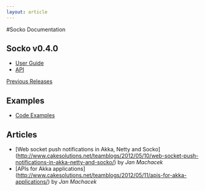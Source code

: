 ```yaml
---
layout: article
---
```

#Socko Documentation

## Socko v0.4.0

 - [User Guide](/docs/0.4.0/guides/user-guide.html)
 - [API](/docs/0.4.0/api/)
 
[Previous Releases](previous_docs.html)


## Examples

 - [Code Examples](https://github.com/mashupbots/socko/tree/master/socko-examples/src/main/scala/org/mashupbots/socko/examples)


## Articles

- [Web socket push notifications in Akka, Netty and Socko] (http://www.cakesolutions.net/teamblogs/2012/05/10/web-socket-push-notifications-in-akka-netty-and-socko/)
  by _Jan Machacek_
- [APIs for Akka applications] (http://www.cakesolutions.net/teamblogs/2012/05/11/apis-for-akka-applications/)
  by _Jan Machacek_
  

